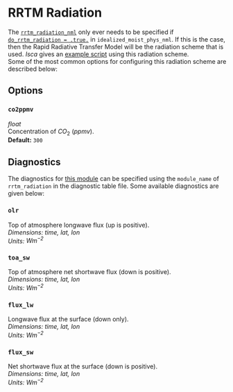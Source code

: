 # RRTM Radiation
The [`rrtm_radiation_nml`](https://github.com/ExeClim/Isca/blob/master/src/atmos_param/rrtm_radiation/rrtm_radiation.f90) 
only ever needs to be specified if 
[`do_rrtm_radiation = .true.`](../main/idealized_moist_physics.md#do_rrtm_radiation) in 
`idealized_moist_phys_nml`. If this is the case, then the Rapid Radiative Transfer Model will be
the radiation scheme that is used. *Isca* gives an 
[example script](https://github.com/ExeClim/Isca/blob/master/exp/test_cases/realistic_continents/namelist_basefile.nml)
using this radiation scheme.</br>
Some of the most common options for configuring this radiation scheme are described below:

## Options
### `co2ppmv`
*float*</br> Concentration of $CO_2$ (*ppmv*).</br>
**Default:** `300`

## Diagnostics
The diagnostics for 
[this module](https://github.com/ExeClim/Isca/blob/master/src/atmos_param/rrtm_radiation/rrtm_radiation.f90) 
can be specified using the `module_name` of `rrtm_radiation` in the 
diagnostic table file.
Some available diagnostics are given below:

### `olr`
Top of atmosphere longwave flux (up is positive).</br>
*Dimensions: time, lat, lon*</br>
*Units: $Wm^{-2}$*

### `toa_sw`
Top of atmosphere net shortwave flux (down is positive).</br>
*Dimensions: time, lat, lon*</br>
*Units: $Wm^{-2}$*

### `flux_lw`
Longwave flux at the surface (down only).</br>
*Dimensions: time, lat, lon*</br>
*Units: $Wm^{-2}$*

### `flux_sw`
Net shortwave flux at the surface (down is positive).</br>
*Dimensions: time, lat, lon*</br>
*Units: $Wm^{-2}$*

